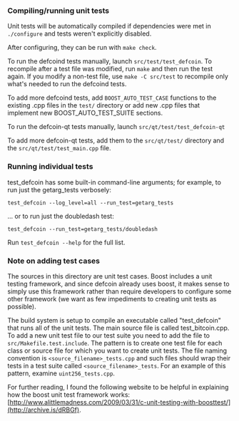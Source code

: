 ### Compiling/running unit tests

Unit tests will be automatically compiled if dependencies were met in `./configure`
and tests weren't explicitly disabled.

After configuring, they can be run with `make check`.

To run the defcoind tests manually, launch `src/test/test_defcoin`. To recompile
after a test file was modified, run `make` and then run the test again. If you
modify a non-test file, use `make -C src/test` to recompile only what's needed
to run the defcoind tests.

To add more defcoind tests, add `BOOST_AUTO_TEST_CASE` functions to the existing
.cpp files in the `test/` directory or add new .cpp files that
implement new BOOST_AUTO_TEST_SUITE sections.

To run the defcoin-qt tests manually, launch `src/qt/test/test_defcoin-qt`

To add more defcoin-qt tests, add them to the `src/qt/test/` directory and
the `src/qt/test/test_main.cpp` file.

### Running individual tests

test_defcoin has some built-in command-line arguments; for
example, to run just the getarg_tests verbosely:

    test_defcoin --log_level=all --run_test=getarg_tests

... or to run just the doubledash test:

    test_defcoin --run_test=getarg_tests/doubledash

Run `test_defcoin --help` for the full list.

### Note on adding test cases

The sources in this directory are unit test cases.  Boost includes a
unit testing framework, and since defcoin already uses boost, it makes
sense to simply use this framework rather than require developers to
configure some other framework (we want as few impediments to creating
unit tests as possible).

The build system is setup to compile an executable called "test_defcoin"
that runs all of the unit tests.  The main source file is called
test_bitcoin.cpp. To add a new unit test file to our test suite you need
to add the file to `src/Makefile.test.include`. The pattern is to create
one test file for each class or source file for which you want to create
unit tests.  The file naming convention is `<source_filename>_tests.cpp`
and such files should wrap their tests in a test suite
called `<source_filename>_tests`. For an example of this pattern,
examine `uint256_tests.cpp`.

For further reading, I found the following website to be helpful in
explaining how the boost unit test framework works:
[http://www.alittlemadness.com/2009/03/31/c-unit-testing-with-boosttest/](http://archive.is/dRBGf).
